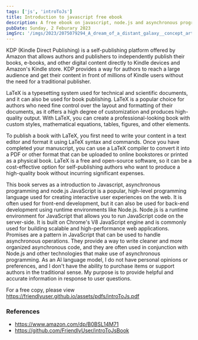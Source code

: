 ```yaml
---
tags: ['js', 'introToJs']
title: Introduction to javascript free ebook
description: A free ebook on javascript, node.js and asynchronous programming.
pubDate: Sunday, 2 Feburary 2023
imgSrc: '/imgs/2023/2075079294_A_dream_of_a_distant_galaxy__concept_art.png'
---
```

KDP (Kindle Direct Publishing) is a self-publishing platform offered by Amazon that allows authors and publishers to independently publish their books, e-books, and other digital content directly to Kindle devices and Amazon's Kindle store. KDP provides a way for authors to reach a large audience and get their content in front of millions of Kindle users without the need for a traditional publisher.


LaTeX is a typesetting system used for technical and scientific documents, and it can also be used for book publishing. LaTeX is a popular choice for authors who need fine control over the layout and formatting of their documents, as it offers a high degree of customization and produces high-quality output. With LaTeX, you can create a professional-looking book with custom styles, mathematical equations, tables, figures, and other elements.

To publish a book with LaTeX, you first need to write your content in a text editor and format it using LaTeX syntax and commands. Once you have completed your manuscript, you can use a LaTeX compiler to convert it into a PDF or other format that can be uploaded to online bookstores or printed as a physical book. LaTeX is a free and open-source software, so it can be a cost-effective option for self-publishing authors who want to produce a high-quality book without incurring significant expenses.


This book serves as a introduction to Javascript, asynchronous programming and node.js JavaScript is a popular, high-level programming language used for creating interactive user experiences on the web. It is often used for front-end development, but it can also be used for back-end development using runtime environments like Node.js.
Node.js is a runtime environment for JavaScript that allows you to run JavaScript code on the server-side. It is built on Chrome's V8 JavaScript engine and is commonly used for building scalable and high-performance web applications.
Promises are a pattern in JavaScript that can be used to handle asynchronous operations. They provide a way to write cleaner and more organized asynchronous code, and they are often used in conjunction with Node.js and other technologies that make use of asynchronous programming.
As an AI language model, I do not have personal opinions or preferences, and I don't have the ability to purchase items or support authors in the traditional sense. My purpose is to provide helpful and accurate information in response to user questions.


 For a free copy, please view https://friendlyuser.github.io/assets/pdfs/introToJs.pdf
  
### References 
* https://www.amazon.com/dp/B0BSL14M71 
* https://github.com/FriendlyUser/introToJsBook 
